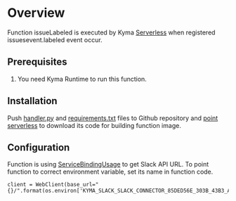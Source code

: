 # Overview

Function issueLabeled is executed by Kyma [Serverless](https://kyma-project.io/docs/components/serverless/) when registered issuesevent.labeled event occur.

## Prerequisites

1. You need Kyma Runtime to run this function.

## Installation

Push [handler.py](handler.py) and [requirements.txt](requirements.txt) files to Github repository and [point serverless](https://kyma-project.io/docs/components/serverless/#tutorials-create-a-function-from-git-repository-sources) to download its code for building function image.

## Configuration

Function is using [ServiceBindingUsage](https://kyma-project.io/docs/components/serverless/#tutorials-bind-a-service-instance-to-a-function) to get Slack API URL. To point function to correct environment variable, set its name in function code.

```
client = WebClient(base_url="{}/".format(os.environ['KYMA_SLACK_SLACK_CONNECTOR_85DED56E_303B_43B3_A950_8B1C3D519561_GATEWAY_URL']))
```
